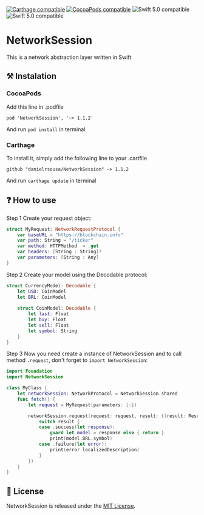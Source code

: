 [![Carthage compatible](https://img.shields.io/badge/Carthage-compatible-4BC51D.svg?style=plastic)](https://github.com/Carthage/Carthage)
[![CocoaPods compatible](https://img.shields.io/static/v1?label=CocoaPods&message=compatible&style=plastic&color=03fca5&logo=appveyo)](https://github.com/Carthage/Carthage)
![Swift 5.0 compatible](https://img.shields.io/static/v1?label=Swift&message=5.0&style=plastic&logo=appveyo)
![Swift 5.0 compatible](https://img.shields.io/static/v1?label=Minimum%20iOS%20version&message=10.0&color=F76831&style=plastic&logo=appveyo)

# NetworkSession

This is a network abstraction layer written in Swift

## ⚒ Instalation

### CocoaPods
Add this line in .podfile

`pod 'NetworkSession', '~> 1.1.2'`

And run `pod install` in terminal

### Carthage
To install it, simply add the following line to your .cartfile

`github "danielrsousa/NetworkSession" ~> 1.1.2`

And run `carthage update` in terminal

## ❓ How to use 

Step 1 
Create your request object:

```swift
struct MyRequest: NetworkRequestProtocol {
    var baseURL = "https://blockchain.info"
    var path: String = "/ticker"
    var method: HTTPMethod  = .get
    var headers: [String : String]?
    var parameters: [String : Any]
}
```

Step 2 
Create your model using the Decodable protocol:

```swift
struct CurrencyModel: Decodable {
    let USD: CoinModel
    let BRL: CoinModel
    
    struct CoinModel: Decodable {
        let last: Float
        let buy: Float
        let sell: Float
        let symbol: String
    }
}
```

Step 3 
Now you need create a instance of NetworkSession and to call method `.request`, don't forget to `import NetworkSession`:

```swift
import Foundation
import NetworkSession

class MyClass {
    let networkSession: NetworkProtocol = NetworkSession.shared
    func fetch() {
        let request = MyRequest(parameters: [:])

        networkSession.request(request: request, result: {(result: Result<CurrencyModel?, NetworkError>) in
            switch result {
            case .success(let response):
                guard let model = response else { return }
                print(model.BRL.symbol)
            case .failure(let error):
                print(error.localizedDescription)
            }
        })
    }
}
```

## 📝 License

NetworkSession is released under the [MIT License](LICENSE.md).





